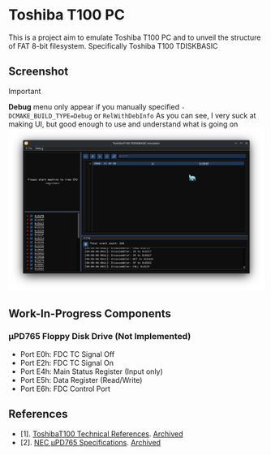 # Toshiba T100 PC
This is a project aim to emulate Toshiba T100 PC and to unveil the structure of FAT 8-bit filesystem. Specifically Toshiba T100 TDISKBASIC

## Screenshot
> [!IMPORTANT]
> **Debug** menu only appear if you manually specified `-DCMAKE_BUILD_TYPE=Debug` or `RelWithDebInfo`
> As you can see, I very suck at making UI, but good enough to use and understand what is going on
![Screenshot](./screenshot.png)

## Work-In-Progress Components
### µPD765 Floppy Disk Drive  **(Not Implemented)**
 - Port E0h: FDC TC Signal Off
 - Port E2h: FDC TC Signal On
 - Port E4h: Main Status Register (Input only)
 - Port E5h: Data Register (Read/Write)
 - Port E6h: FDC Control Port

## References
- [1]. [ToshibaT100 Technical References](https://dn721605.ca.archive.org/0/items/toshiba-t-100-tech-ref-eng/ToshibaT100_tech_ref_Eng.pdf). [Archived](./references/ToshibaT100_tech_ref_Eng.pdf)
- [2]. [NEC µPD765 Specifications](https://datasheet4u.com/pdf-down/U/P/D/UPD765-NEC.pdf). [Archived](./references/UPD765-NEC.pdf)